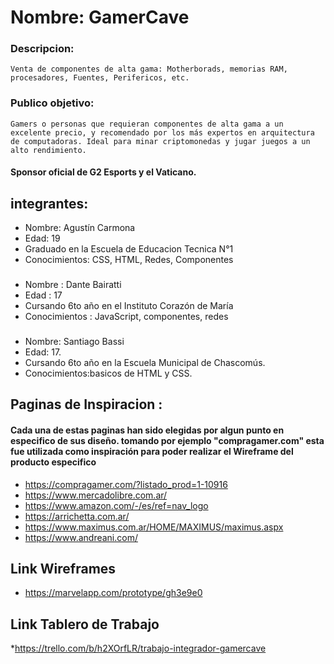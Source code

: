  # Nombre: GamerCave


 ### Descripcion: 
    Venta de componentes de alta gama: Motherborads, memorias RAM, procesadores, Fuentes, Perifericos, etc.

### Publico objetivo:
    Gamers o personas que requieran componentes de alta gama a un excelente precio, y recomendado por los más expertos en arquitectura de computadoras. Ideal para minar criptomonedas y jugar juegos a un alto rendimiento.
#### Sponsor oficial de G2 Esports y el Vaticano.

## integrantes:

 * Nombre: Agustín Carmona
 * Edad: 19
 * Graduado en la Escuela de Educacion Tecnica N°1
 * Conocimientos: CSS, HTML, Redes, Componentes
###
 * Nombre : Dante Bairatti
 * Edad : 17
 * Cursando 6to año en el Instituto Corazón de María
 * Conocimientos : JavaScript, componentes, redes
###
* Nombre: Santiago Bassi
* Edad: 17.
* Cursando 6to año en la Escuela Municipal de Chascomús.
* Conocimientos:basicos de HTML y CSS.

## Paginas de Inspiracion :

#### Cada una de estas paginas han sido elegidas por algun punto en especifico de sus diseño. tomando por ejemplo "compragamer.com" esta fue utilizada como inspiración para poder realizar el Wireframe del producto especifico 

 * https://compragamer.com/?listado_prod=1-10916
 * https://www.mercadolibre.com.ar/
 * https://www.amazon.com/-/es/ref=nav_logo
 * https://arrichetta.com.ar/
 * https://www.maximus.com.ar/HOME/MAXIMUS/maximus.aspx
 * https://www.andreani.com/

## Link Wireframes
* https://marvelapp.com/prototype/gh3e9e0

## Link Tablero de Trabajo
*https://trello.com/b/h2XOrfLR/trabajo-integrador-gamercave

